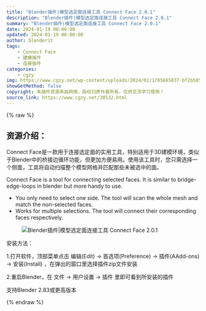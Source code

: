 ```yaml
---
title: "Blender插件|模型选定面连接工具 Connect Face 2.0.1"
description: "Blender插件|模型选定面连接工具 Connect Face 2.0.1"
summary: "Blender插件|模型选定面连接工具 Connect Face 2.0.1"
date: 2024-01-19 00:00:00
updated: 2024-01-19 00:00:00
author: blenderit
tags: 
    - Connect Face
    - 建模插件
    - 连接插件
categories:
    - cgzy
img: https://www.cgzy.net/wp-content/uploads/2024/01/1705665037-bf2b585aaeb7a04.webp
showGetMethod: false
copyright: 本插件资源来自网络，版权归原作者所有，仅供交流学习使用！
source_link: https://www.cgzy.net/38532.html
---
```


{% raw %}
<div class="wp-block-pandastudio-title"><div class="title_style_01"><h2 id="h2-0">资源介绍：</h2></div></div><p class="is-style-text-indent-2em">Connect Face是一款用于连接选定面的实用工具，特别适用于3D建模环境，类似于Blender中的桥接边循环功能，但更加方便易用。使用该工具时，您只需选择一个侧面，工具将自动扫描整个模型网格并匹配那些未被选中的面。</p><p>Connect Face is a tool for connecting selected faces. It is similar to bridge-edge-loops in blender but more handy to use.</p><ul>
<li>You only need to select one side. The tool will scan the whole mesh and match the non-selected faces.</li>



<li>Works for multiple selections. The tool will connect their corresponding faces respectively.</li>
</ul><div class="wp-block-image is-style-border-round-and-with-shadow">
<figure class="aligncenter size-large"><img decoding="async" src="https://img.alicdn.com/imgextra/i3/717183932/O1CN01TWbt6H1euuFVXYozn_!!717183932.gif" title="Blender插件|模型选定面连接工具 Connect Face 2.0.1" alt="Blender插件|模型选定面连接工具 Connect Face 2.0.1"></figure></div><div class="wp-block-pandastudio-title"><div class="title_style_01"><p>安装方法：</p></div></div><p>1.打开软件，顶部菜单点击 编辑(Edit) → 首选项(Preference) → 插件(AAdd-ons) → 安装(Install) ，在弹出的窗口里选择插件zip文件安装</p><p>2.重启Blender，在 文件 → 用户设置 → 插件 里即可看到所安装的插件</p><div class="wp-block-pandastudio-tips"><div class="tip success "><p>支持Blender 2.83或更高版本</p>
</div></div>
<div style="display: none">cgzy</div>
{% endraw %}